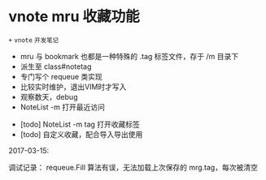 # vnote mru 收藏功能
`+` `vnote` `开发笔记`

* mru 与 bookmark 也都是一种特殊的 .tag 标签文件，存于 /m 目录下
* 派生至 class#notetag
* 专门写个 requeue 类实现
* 比较实时维护，退出VIM时才写入
* 观察数天，debug
* NoteList -m 打开最近访问

- [todo] NoteList -m tag 打开收藏标签
- [todo] 自定义收藏，配合导入导出使用

2017-03-15:

调试记录：
requeue.Fill 算法有误，无法加载上次保存的 mrg.tag，每次被清空
